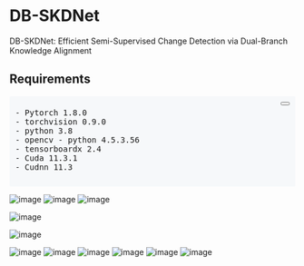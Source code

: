 # DB-SKDNet
DB-SKDNet: Efficient Semi-Supervised Change Detection via Dual-Branch Knowledge Alignment
<!-- PROJECT SHIELDS -->

## Requirements
<div style="background-color: #f6f8fa; border-radius: 3px; padding: 10px; margin: 5px 0;">
  <div style="text-align: right; margin-bottom: 5px;">
    <button onclick="copyToClipboard(this)"></button>
  </div>
  <pre style="margin: 0;">
- Pytorch 1.8.0  
- torchvision 0.9.0  
- python 3.8  
- opencv - python 4.5.3.56  
- tensorboardx 2.4  
- Cuda 11.3.1  
- Cudnn 11.3  
  </pre>
</div>

![image](https://github.com/user-attachments/assets/f06be317-90dc-426e-8b31-95378a0d97a8)
![image](https://github.com/user-attachments/assets/df6987e5-8f28-4e2a-9367-1a143ed7dba6)
![image](https://github.com/user-attachments/assets/581eb07a-0395-4dee-8061-e6b5339cecac)

![image](https://github.com/user-attachments/assets/a7cc6a14-fa8d-4d7e-8f90-79e0df54f613)

![image](https://github.com/user-attachments/assets/49287ba0-f8f3-4623-b2b0-62d9baf7e426)

![image](https://github.com/user-attachments/assets/6870cec3-dc38-4abd-9a91-4060a9158669)
![image](https://github.com/user-attachments/assets/27e36bb0-80ff-4f0f-8837-8a37ce24910d)
![image](https://github.com/user-attachments/assets/8bfdc04f-9e2b-4fca-a01d-b78590151969)
![image](https://github.com/user-attachments/assets/d844ba78-a37e-4010-95fa-7f02a34fb3b0)
![image](https://github.com/user-attachments/assets/e70b45ad-b3ea-4f50-985a-a3f03d7106eb)
![image](https://github.com/user-attachments/assets/e8bea60e-b03a-4b24-8e34-771d12e64e02)
